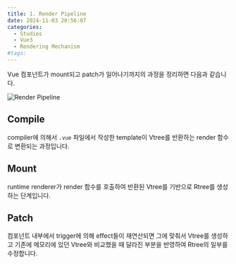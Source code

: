 ```yaml
---
title: 1. Render Pipeline
date: 2024-11-03 20:56:07
categories:
  - Studies
  - Vue3
  - Rendering Mechanism
#tags:
---
```

Vue 컴포넌트가 mount되고 patch가 일어나기까지의 과정을 정리하면 다음과 같습니다.

![Render Pipeline](/images/render_pipeline.png)

## Compile

compiler에 의해서 `.vue` 파일에서 작성한 template이 Vtree를 반환하는 render 함수로 변환되는 과정입니다.

## Mount

runtime renderer가 render 함수를 호출하여 반환된 Vtree를 기반으로 Rtree를 생성하는 단계입니다.

## Patch

컴포넌트 내부에서 trigger에 의해 effect들이 재연산되면 그에 맞춰서 Vtree를 생성하고 기존에 메모리에 있던 Vtree와 비교했을 때 달라진 부분을 반영하여 Rtree의 일부를 수정합니다.
